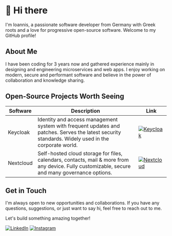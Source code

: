<!--
This markdown file can be previewed in VS Code by pressing Crtl+Shift+V
-->
# 👋 Hi there

I'm Ioannis, a passionate software developer from Germany with Greek roots and a love for progressive open-source software. Welcome to my GitHub profile!

## About Me

I have been coding for 3 years now and gathered experience mainly in designing and engineering microservices and web apps. I enjoy working on modern, secure and performant software and believe in the power of collaboration and knowledge sharing.

## Open-Source Projects Worth Seeing

Software | Description | Link
---------|-------------|-----
Keycloak | Identity and access management system with frequent updates and patches. Serves the latest security standards. Widely used in the corporate world. | [![Keycloak](https://img.shields.io/badge/-Keycloak-white?style=flat-square&logo=Keycloak&logoColor=blue)](https://github.com/keycloak/keycloak)
Nextcloud | Self-hosted cloud storage for files, calendars, contacts, mail & more from any device. Fully customizable, secure and many governance options. | [![Nextcloud](https://img.shields.io/badge/-Nextcloud-white?style=flat-square&logo=Nextcloud&logoColor=blue)](https://github.com/nextcloud/docker)

## Get in Touch

I'm always open to new opportunities and collaborations. If you have any questions, suggestions, or just want to say hi, feel free to reach out to me.

Let's build something amazing together!

[![LinkedIn](https://img.shields.io/badge/-LinkedIn-blue?style=flat-square&logo=linkedin&logoColor=white)](https://www.linkedin.com/in/ioannis-theodosiadis)
[![Instagram](https://img.shields.io/badge/-Instagram-purple?style=flat-square&logo=instagram&logoColor=white)](https://www.instagram.com/johnny._.waffles)
